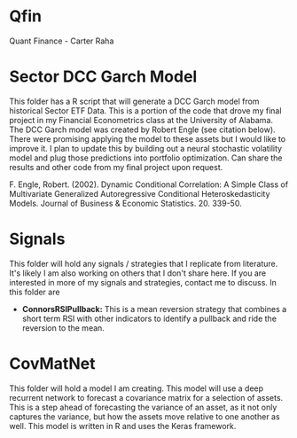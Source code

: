 # Qfin
Quant Finance - Carter Raha

# Sector DCC Garch Model
This folder has a R script that will generate a DCC Garch model from historical Sector ETF Data. This is a portion of the code that drove my final project in my Financial Econometrics class at the University of Alabama. The DCC Garch model was created by Robert Engle (see citation below). There were promising applying the model to these assets but I would like to improve it. I plan to update this by building out a neural stochastic volatility model and plug those predictions into portfolio optimization. Can share the results and other code from my final project upon request. 

F. Engle, Robert. (2002). Dynamic Conditional Correlation: A Simple Class of Multivariate Generalized Autoregressive Conditional Heteroskedasticity Models. Journal of Business & Economic Statistics. 20. 339-50. 

# Signals
This folder will hold any signals / strategies that I replicate from literature. It's likely I am also working on others that I don't share here. If you are interested in more of my signals and strategies, contact me to discuss.
In this folder are
* **ConnorsRSIPullback:** This is a mean reversion strategy that combines a short term RSI with other indicators to identify a pullback and ride the reversion to the mean.

# CovMatNet
This folder will hold a model I am creating. This model will use a deep recurrent network to forecast a covariance matrix for a selection of assets. This is a step ahead of forecasting the variance of an asset, as it not only captures the variance, but how the assets move relative to one another as well. This model is written in R and uses the Keras framework. 
